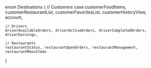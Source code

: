 enum Destinations {
    // Customers
    case customerFoodItems, customerRestaurantList, customerFavoritesList, customerHistoryView, account,

    // Drivers
    driverAvailableOrders, driverActiveOrders, driverCompletedOrders, driverEarnings,
    
    // Restaurants
    restaurantStatus, restaurantOpenOrders, restaurantManagement, restaurantMenuItems
}

